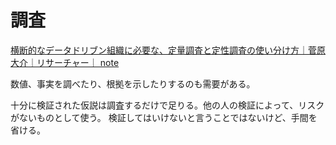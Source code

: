 # 調査

[横断的なデータドリブン組織に必要な、定量調査と定性調査の使い分け方｜菅原大介｜リサーチャー｜ note](https://note.com/diisuket/n/nc5f302c13f7f)

数値、事実を調べたり、根拠を示したりするのも需要がある。

十分に検証された仮説は調査するだけで足りる。他の人の検証によって、リスクがないものとして使う。
検証してはいけないと言うことではないけど、手間を省ける。
